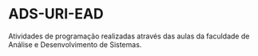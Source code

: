 # ADS-URI-EAD
Atividades de programação realizadas através das aulas da faculdade de Análise e Desenvolvimento de Sistemas.
